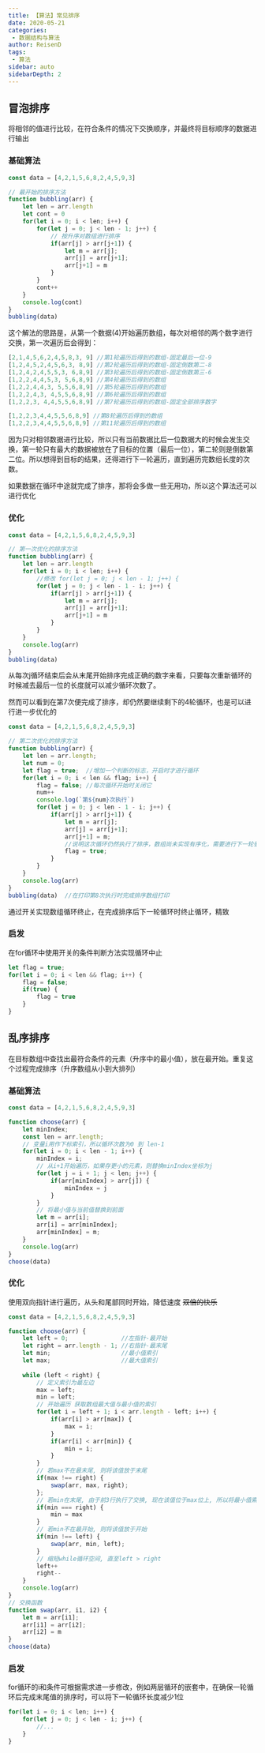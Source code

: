 ```yaml
---
title: 【算法】常见排序
date: 2020-05-21
categories:
 - 数据结构与算法
author: ReisenD
tags:
 - 算法
sidebar: auto
sidebarDepth: 2
---
```


## 冒泡排序

将相邻的值进行比较，在符合条件的情况下交换顺序，并最终将目标顺序的数据进行输出

### 基础算法
```javascript
const data = [4,2,1,5,6,8,2,4,5,9,3]

// 最开始的排序方法
function bubbling(arr) {
    let len = arr.length
    let cont = 0
    for(let i = 0; i < len; i++) {
        for(let j = 0; j < len - 1; j++) {
            // 按升序对数组进行排序
            if(arr[j] > arr[j+1]) {
                let m = arr[j];
                arr[j] = arr[j+1];
                arr[j+1] = m
            }
        }
        cont++
    }
    console.log(cont)
}
bubbling(data)

```

这个解法的思路是，从第一个数据(4)开始遍历数组，每次对相邻的两个数字进行交换，第一次遍历后会得到：
```javascript
[2,1,4,5,6,2,4,5,8,3, 9] //第1轮遍历后得到的数组-固定最后一位-9
[1,2,4,5,2,4,5,6,3, 8,9] //第2轮遍历后得到的数组-固定倒数第二-8
[1,2,4,2,4,5,5,3, 6,8,9] //第3轮遍历后得到的数组-固定倒数第三-6
[1,2,2,4,4,5,3, 5,6,8,9] //第4轮遍历后得到的数组
[1,2,2,4,4,3, 5,5,6,8,9] //第5轮遍历后得到的数组
[1,2,2,4,3, 4,5,5,6,8,9] //第6轮遍历后得到的数组
[1,2,2,3, 4,4,5,5,6,8,9] //第7轮遍历后得到的数组-固定全部排序数字

[1,2,2,3,4,4,5,5,6,8,9] //第8轮遍历后得到的数组
[1,2,2,3,4,4,5,5,6,8,9] //第11轮遍历后得到的数组
```
因为只对相邻数据进行比较，所以只有当前数据比后一位数据大的时候会发生交换，第一轮只有最大的数据被放在了目标的位置（最后一位），第二轮则是倒数第二位。所以想得到目标的结果，还得进行下一轮遍历，直到遍历完数组长度的次数。 

如果数据在循环中途就完成了排序，那将会多做一些无用功，所以这个算法还可以进行优化

### 优化

```javascript
const data = [4,2,1,5,6,8,2,4,5,9,3]

// 第一次优化的排序方法
function bubbling(arr) {
    let len = arr.length
    for(let i = 0; i < len; i++) {
        //修改 for(let j = 0; j < len - 1; j++) {           
        for(let j = 0; j < len - 1 - i; j++) {
            if(arr[j] > arr[j+1]) {
                let m = arr[j];
                arr[j] = arr[j+1];
                arr[j+1] = m
            }
        }
    }
    console.log(arr)
}
bubbling(data)
```

从每次j循环结束后会从末尾开始排序完成正确的数字来看，只要每次重新循环的时候减去最后一位的长度就可以减少循环次数了。

然而可以看到在第7次便完成了排序，却仍然要继续剩下的4轮循环，也是可以进行进一步优化的


```javascript
const data = [4,2,1,5,6,8,2,4,5,9,3]

// 第二次优化的排序方法
function bubbling(arr) {
    let len = arr.length;
    let num = 0;
    let flag = true;  //增加一个判断的标志，开启时才进行循环
    for(let i = 0; i < len && flag; i++) {      
        flag = false; //每次循环开始时关闭它
        num++
        console.log(`第${num}次执行`)
        for(let j = 0; j < len - 1 - i; j++) {
            if(arr[j] > arr[j+1]) {
                let m = arr[j];
                arr[j] = arr[j+1];
                arr[j+1] = m;
                //说明这次循环仍然执行了排序，数组尚未实现有序化，需要进行下一轮循环
                flag = true;       
            }
        }
    }
    console.log(arr)
}
bubbling(data)  //在打印第8次执行时完成排序数组打印
```
通过开关实现数组循环终止，在完成排序后下一轮循环时终止循环，精致

### 启发
在for循环中使用开关的条件判断方法实现循环中止
```javascript
let flag = true;
for(let i = 0; i < len && flag; i++) {
    flag = false;
    if(true) {
        flag = true
    }
}
```


## 乱序排序

在目标数组中查找出最符合条件的元素（升序中的最小值），放在最开始。重复这个过程完成排序（升序数组从小到大排列）

### 基础算法
```javascript
const data = [4,2,1,5,6,8,2,4,5,9,3]

function choose(arr) {
    let minIndex;
    const len = arr.length;
    // 变量i用作下标索引，所以循环次数为0 到 len-1
    for(let i = 0; i < len - 1; i++) {
        minIndex = i;
        // 从i+1开始遍历，如果存更小的元素，则替换minIndex坐标为j
        for(let j = i + 1; j < len; j++) {
            if(arr[minIndex] > arr[j]) {
                minIndex = j
            }
        }
        // 将最小值与当前值替换到前面
        let m = arr[i];
        arr[i] = arr[minIndex];
        arr[minIndex] = m;
    }
    console.log(arr)
}
choose(data)
```
### 优化

使用双向指针进行遍历，从头和尾部同时开始，降低速度 ~~双倍的快乐~~

```javascript
const data = [4,2,1,5,6,8,2,4,5,9,3]

function choose(arr) {
    let left = 0;               //左指针-最开始
    let right = arr.length - 1; //右指针-最末尾
    let min;                    //最小值索引
    let max;                    //最大值索引
    
    while (left < right) {
        // 定义索引为最左边
        max = left;
        min = left;
        // 开始遍历 获取数组最大值与最小值的索引
        for(let i = left + 1; i < arr.length - left; i++) {
            if(arr[i] > arr[max]) {
                max = i;
            }
            if(arr[i] < arr[min]) {
                min = i;
            }
        }
        // 若max不在最末尾, 则将该值放于末尾
        if(max !== right) {
            swap(arr, max, right);
        };
        // 若min在末尾, 由于前3行执行了交换, 现在该值位于max位上, 所以将最小值索引换为max
        if(min === right) {
            min = max
        }
        // 若min不在最开始, 则将该值放于开始
        if(min !== left) {
            swap(arr, min, left);
        }
        // 缩短while循环空间, 直至left > right
        left++
        right--
    }
    console.log(arr)
}
// 交换函数
function swap(arr, i1, i2) {
    let m = arr[i1];
    arr[i1] = arr[i2];
    arr[i2] = m
}
choose(data)
```
### 启发
for循环的i和条件可根据需求进一步修改，例如两层循环的嵌套中，在确保一轮循环后完成末尾值的排序时，可以将下一轮循环长度减少1位
```javascript
for(let i = 0; i < len; i++) {
    for(let j = 0; j < len - i; j++) {
        //...
    }
}
```
